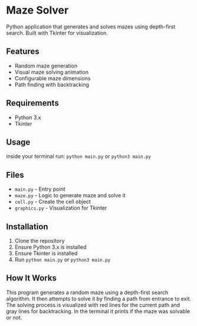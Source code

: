# Maze Solver

Python application that generates and solves mazes using depth-first search. Built with Tkinter for visualization.

## Features
- Random maze generation
- Visual maze solving animation
- Configurable maze dimensions
- Path finding with backtracking

## Requirements
- Python 3.x
- Tkinter

## Usage
inside your terminal run:
```python main.py``` or ```python3 main.py```

## Files
- ```main.py``` - Entry point
- ```maze.py``` - Logic to generate maze and solve it
- ```cell.py``` - Create the cell object
- ```graphics.py``` - Visualization for Tkinter

## Installation
1. Clone the repository
2. Ensure Python 3.x is installed
3. Ensure Tkinter is installed
4. Run ```python main.py``` or ```python3 main.py```

## How It Works

This program generates a random maze using a depth-first search algorithm. It then attempts to solve it
by finding a path from entrance to exit. The solving process is visualized with red lines for the current
path and gray lines for backtracking. In the terminal it prints if the maze was solvable or not.